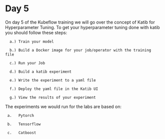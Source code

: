 # Day 5


On day 5 of the Kubeflow training we will go over the concept of Katib for Hyperparameter Tuning. To get your hyperparameter tuning done with katib you should follow these steps:
      
      a.) Train your model
      
      b.) Build a Docker image for your job/operator with the training file
      
      c.) Run your Job
      
      d.) Build a katib experiment

      e.) Write the experiment to a yaml file

      f.) Deploy the yaml file in the Katib UI

      g.) View the results of your experiment

The experiments we would run for the labs are based on: 
   
     a.   Pytorch

     b.   Tensorflow

     c.   Catboost
